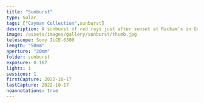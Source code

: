 ```yaml
---
title: "Sunburst"
type: Solar
tags: ["Cayman Collection",sunburst]
description: A sunburst of red rays just after sunset at Rackam's in Grand Cayman.
image: /assets/images/gallery/sunburst/thumb.jpg
telescope: Sony ILCE-6300
length: "50mm"
aperture: "20mm"
folder: sunburst
exposure: 0.167
lights: 1
sessions: 1 
firstCapture: 2022-10-17 
lastCapture: 2022-10-17
noannotations: true
---
```

